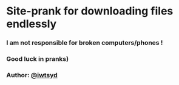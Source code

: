 # Site-prank for downloading files endlessly

### I am not responsible for broken computers/phones !

### Good luck in pranks)

### Author: [@iwtsyd](https://github.com/1wtsd)
